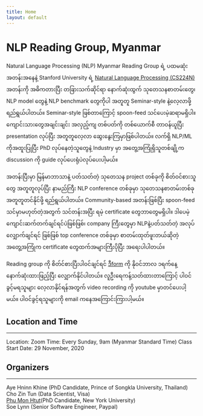 ```yaml
---
title: Home
layout: default
---
```


# NLP Reading Group, Myanmar

 Natural Language Processing (NLP) Myanmar Reading Group ရဲ့ ပထမဆုံးအတန်းအနေနဲ့ Stanford University ရဲ့ [Natural Language Processing (CS224N)](http://cs224n.stanford.edu/) အတန်းကို အဓိကတားပြီး တခြားသက်ဆိုင်ရာ နောက်ဆုံးထွက် သုတေသနစာတမ်းတွေ၊ NLP model တွေနဲ့ NLP benchmark တွေကိုပါ အတူတူ Seminar-style နဲ့လေ့လာဖို့ရည်ရွယ်ပါတယ်။  Seminar-style ဖြစ်တာကြောင့် spoon-feed သင်ပေးမဲ့ဆရာမရှိပါ။ ကျောင်းသားတွေအချင်းချင်း အလှည့်ကျ တစ်ပတ်ကို တစ်ယောက်စီ တာဝန်ယူပြီး presentation လုပ်ပြီး အတူတူလေ့လာ ဆွေးနွေးကြမှာဖြစ်ပါတယ်။ လက်ရှိ NLP/ML ကိုအထူးပြုပြီး PhD လုပ်နေတဲ့သူတွေနဲ့ Industry မှာ အတွေ့အကြုံရှိသူတစ်ချို့က discussion ကို guide လုပ်ပေးရုံပဲလုပ်ပေးပါ့မယ်။   
   
အတန်းပြီးမှာ မြန်မာဘာသာနဲ့ ပတ်သတ်တဲ့ သုတေသန project တစ်ခုကို စိတ်ဝင်စားသူတွေ အတူတူလုပ်ပြီး နာမည်ကြီး NLP conference တစ်ခုမှာ သုတေသနစာတမ်းတစ်ခု အတူတူတင်နိုင်ဖို့ ရည်ရွယ်ပါတယ်။ Community-based အတန်းဖြစ်ပြီး spoon-feed သင်မှာမဟုတ်တဲ့အတွက် သင်တန်းအပြီး ရမဲ့ certificate တွေဘာတွေမရှိပါ။ ဒါပေမဲ့ ကျောင်းဆက်တက်ချင်ရင်ပဲဖြစ်ဖြစ်၊ company ကြီးတွေမှာ NLPနဲ့ပတ်သတ်တဲ့ အလုပ်လျှောက်ချင်ရင် ဖြစ်ဖြစ် top conference တစ်ခုမှာ စာတမ်းထုတ်ဖူးတယ်ဆိုတဲ့ အတွေ့အကြုံက certificate တွေထက်အများကြီးပိုပြီး အရေးပါပါတယ်။  
  
 Reading group ကို စိတ်င်စားပြီးပါဝင်ချင်ရင် [ဒီform](https://docs.google.com/forms/d/e/1FAIpQLSdq2hH8vfrwF3LU6UTGUZC3-YYgbt3F7mCREkgVzeJhUK3WUA/viewform?usp=sf_link) ကို နိုဝင်ဘာလ ၁ရက်နေ့ နောက်ဆုံးထားဖြည့်ပြီး လျှောက်နိုင်ပါတယ်။ လူဦးရေကန့်သတ်ထားတာကြောင့် ပါဝင်ခွင့်မရသူများ လေ့လာနိုင်ရန်အတွက် video recording ကို youtube မှာတင်ပေးပါ့မယ်။ ပါဝင်ခွင့်ရသူများကို email ကနေအကြောင်းကြားပါ့မယ်။ 
 
 
## Location and Time
---
Location: Zoom
Time: Every Sunday, 9am (Myanmar Standard Time)
Class Start Date: 29 November, 2020
 



## Organizers
---
Aye Hninn Khine (PhD Candidate, Prince of Songkla University, Thailand)    
Cho Zin Tun (Data Scientist, Visa)  
[Phu Mon Htut](https://phumonhtut.me/)(PhD Candidate, New York University)  
Soe Lynn (Senior Software Engineer, Paypal)  


